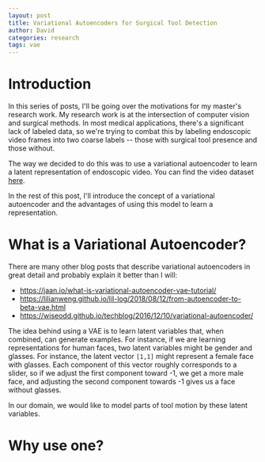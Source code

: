 ```yaml
---
layout: post
title: Variational Autoencoders for Surgical Tool Detection
author: David
categories: research
tags: vae
---
```


# Introduction

In this series of posts, I'll be going over the motivations for my master's research work.
My research work is at the intersection of computer vision and surgical methods. In most medical applications,
there's a significant lack of labeled data, so we're trying to combat this by labeling endoscopic video frames
into two coarse labels -- those with surgical tool presence and those without.

The way we decided to do this was to use a variational autoencoder to learn a latent representation of
endoscopic video. You can find the video dataset [here](https://www.youtube.com/watch?v=6niL7Poc_qQ).

In the rest of this post, I'll introduce the concept of a variational autoencoder and the advantages of using
this model to learn a representation.

# What is a Variational Autoencoder?

There are many other blog posts that describe variational autoencoders in great detail and probably explain it better than I will:

* <https://jaan.io/what-is-variational-autoencoder-vae-tutorial/>
* <https://lilianweng.github.io/lil-log/2018/08/12/from-autoencoder-to-beta-vae.html>
* <https://wiseodd.github.io/techblog/2016/12/10/variational-autoencoder/>

The idea behind using a VAE is to learn latent variables that, when combined, can generate examples.
For instance, if we are learning representations for human faces, two latent variables might be
gender and glasses. For instance, the latent vector `[1,1]` might represent a female face with glasses.
Each component of this vector roughly corresponds to a slider, so if we adjust the first component toward -1,
we get a more male face, and adjusting the second component towards -1 gives us a face without glasses.

In our domain, we would like to model parts of tool motion by these latent variables.

# Why use one?




